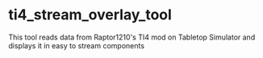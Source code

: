 # ti4_stream_overlay_tool
This tool reads data from Raptor1210's TI4 mod on Tabletop Simulator and displays it in easy to stream components

